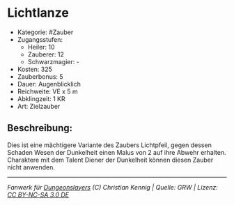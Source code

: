 # Lichtlanze  
- Kategorie: #Zauber  
- Zugangsstufen:  
  - Heiler: 10  
  - Zauberer: 12  
  - Schwarzmagier: -  
- Kosten: 325  
- Zauberbonus: 5  
- Dauer: Augenblicklich  
- Reichweite: VE x 5 m  
- Abklingzeit: 1 KR  
- Art: Zielzauber     

## Beschreibung:
Dies ist eine mächtigere Variante des Zaubers Lichtpfeil, gegen dessen Schaden Wesen der Dunkelheit einen Malus von 2 auf ihre Abwehr erhalten.<br>Charaktere mit dem Talent Diener der Dunkelheit können diesen Zauber nicht anwenden.


___
*Fanwerk für [Dungeonslayers](https://www.dungeonslayers.net/) (C) Christian Kennig | Quelle: GRW | Lizenz: [CC BY-NC-SA 3.0 DE](https://creativecommons.org/licenses/by-nc-sa/3.0/de/)*